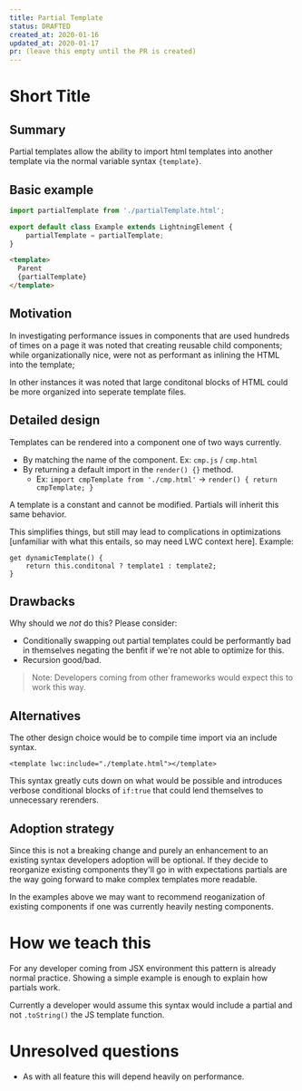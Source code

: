 ```yaml
---
title: Partial Template
status: DRAFTED
created_at: 2020-01-16
updated_at: 2020-01-17
pr: (leave this empty until the PR is created)
---
```


# Short Title

## Summary

Partial templates allow the ability to import html templates into another template via
the normal variable syntax `{template}`.

## Basic example

```js
import partialTemplate from './partialTemplate.html';

export default class Example extends LightningElement {
    partialTemplate = partialTemplate;
}
```

```html
<template>
  Parent
  {partialTemplate}
</template>
```

## Motivation

In investigating performance issues in components that are used hundreds of times on a
page it was noted that creating reusable child components; while organizationally nice,
were not as performant as inlining the HTML into the template;

In other instances it was noted that large conditonal blocks of HTML could be more organized
into seperate template files.

## Detailed design

Templates can be rendered into a component one of two ways currently.

- By matching the name of the component. Ex: `cmp.js` / `cmp.html`
- By returning a default import in the `render() {}` method.
  - Ex: `import cmpTemplate from './cmp.html'` -> `render() { return cmpTemplate; }`

A template is a constant and cannot be modified. Partials will inherit this same behavior.

This simplifies things, but still may lead to complications in optimizations [unfamiliar with
what this entails, so may need LWC context here]. Example:

```
get dynamicTemplate() {
    return this.conditonal ? template1 : template2;
}
```

## Drawbacks

Why should we *not* do this? Please consider:

- Conditionally swapping out partial templates could be performantly bad in themselves negating
  the benfit if we're not able to optimize for this.
- Recursion good/bad.

> Note: Developers coming from other frameworks would expect this to work this way.

## Alternatives

The other design choice would be to compile time import via an include syntax.

```
<template lwc:include="./template.html"></template>
```

This syntax greatly cuts down on what would be possible and introduces verbose
conditional blocks of `if:true` that could lend themselves to unnecessary rerenders.

## Adoption strategy

Since this is not a breaking change and purely an enhancement to an existing syntax developers
adoption will be optional. If they decide to reorganize existing components they'll go in with
expectations partials are the way going forward to make complex templates more readable.

In the examples above we may want to recommend reoganization of existing components if one was
currently heavily nesting components.

# How we teach this

For any developer coming from JSX environment this pattern is already normal practice. Showing a
simple example is enough to explain how partials work.

Currently a developer would assume this syntax would include a partial and not `.toString()` the
JS template function.

# Unresolved questions

- As with all feature this will depend heavily on performance.
